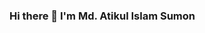 ### Hi there 👋 I'm Md. Atikul Islam Sumon 

<!--
**SumonAtikul/SumonAtikul** is a ✨ _special_ ✨ repository because its `README.md` (this file) appears on your GitHub profile.

Here are some ideas to get you started:

- 🌱 I’m currently learning Java 
- 👯 I’m looking to collaborate on ...
- 🤔 I’m looking for help with 
- 💬 Ask me about ...
- 📫 How to reach me: 
- 😄 Pronouns: ...
- ⚡ Fun fact: ...
-->
